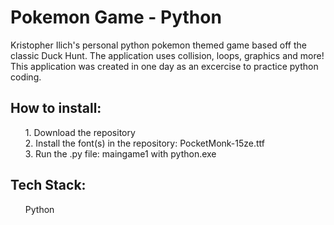 <h1>Pokemon Game - Python</h1>
Kristopher Ilich's personal python pokemon themed game based off the classic Duck Hunt. The application uses collision, loops, graphics and more! <br>
This application was created in one day as an excercise to practice python coding.

<h2>How to install:</h2><ol>
1. Download the repository<br>
2. Install the font(s) in the repository: PocketMonk-15ze.ttf<br>
3. Run the .py file: maingame1 with python.exe
</ol>

<h2>Tech Stack:</h2>
<ul>
  Python
</ul>


